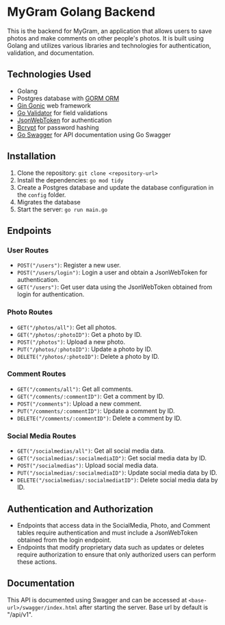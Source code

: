 # MyGram Golang Backend

This is the backend for MyGram, an application that allows users to save photos and make comments on other people's photos. It is built using Golang and utilizes various libraries and technologies for authentication, validation, and documentation.

## Technologies Used

- Golang
- Postgres database with [GORM ORM](https://gorm.io/)
- [Gin Gonic](https://github.com/gin-gonic/gin) web framework
- [Go Validator](https://github.com/go-playground/validator) for field validations
- [JsonWebToken](https://github.com/dgrijalva/jwt-go) for authentication
- [Bcrypt](https://pkg.go.dev/golang.org/x/crypto/bcrypt) for password hashing
- [Go Swagger](https://github.com/swaggo/swag) for API documentation using Go Swagger

## Installation

1. Clone the repository: `git clone <repository-url>`
2. Install the dependencies: `go mod tidy`
3. Create a Postgres database and update the database configuration in the `config` folder.
4. Migrates the database
5. Start the server: `go run main.go`

## Endpoints

### User Routes

- `POST("/users")`: Register a new user.
- `POST("/users/login")`: Login a user and obtain a JsonWebToken for authentication.
- `GET("/users")`: Get user data using the JsonWebToken obtained from login for authentication.

### Photo Routes

- `GET("/photos/all")`: Get all photos.
- `GET("/photos/:photoID")`: Get a photo by ID.
- `POST("/photos")`: Upload a new photo.
- `PUT("/photos/:photoID")`: Update a photo by ID.
- `DELETE("/photos/:photoID")`: Delete a photo by ID.

### Comment Routes

- `GET("/comments/all")`: Get all comments.
- `GET("/comments/:commentID")`: Get a comment by ID.
- `POST("/comments")`: Upload a new comment.
- `PUT("/comments/:commentID")`: Update a comment by ID.
- `DELETE("/comments/:commentID")`: Delete a comment by ID.

### Social Media Routes

- `GET("/socialmedias/all")`: Get all social media data.
- `GET("/socialmedias/:socialmediaID")`: Get social media data by ID.
- `POST("/socialmedias")`: Upload social media data.
- `PUT("/socialmedias/:socialmediaID")`: Update social media data by ID.
- `DELETE("/socialmedias/:socialmediatID")`: Delete social media data by ID.

## Authentication and Authorization

- Endpoints that access data in the SocialMedia, Photo, and Comment tables require authentication and must include a JsonWebToken obtained from the login endpoint.
- Endpoints that modify proprietary data such as updates or deletes require authorization to ensure that only authorized users can perform these actions.

## Documentation

This API is documented using Swagger and can be accessed at `<base-url>/swagger/index.html` after starting the server.
Base url by default is "/api/v1".
